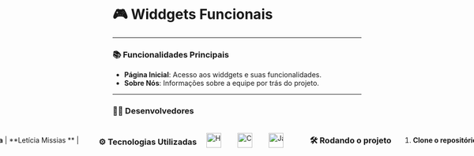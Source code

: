 # 🎮 Widdgets Funcionais

---

### 📚 Funcionalidades Principais

 - **Página Inicial**: Acesso aos widdgets e suas funcionalidades.
 - **Sobre Nós**: Informações sobre a equipe por trás do projeto.

---

### 👨‍💻 Desenvolvedores


<div  style="display: flex; justify-content: center;">
  <section style="display: flex; justify-content: center; align-items: center; gap: 20px; white-space: nowrap;">

| [![Sara](https://github.com/saraaa321.png?size=70)](https://github.com/saraaa123) |  | [![Wuallan](https://github.com/WualanDAvilla.png?size=70)](https://github.com/WuallanDAvilla) |  | [![Sara](https://github.com/saraaa321.png?size=70)](https://github.com/saraaa123) |  

| **Sara Cotrim** | **Wuallan DA'villa** | **Letícia Missias ** | 


---

### ⚙️ Tecnologias Utilizadas

<img align="left" alt="HTML" title="HTML" width="30px" style="padding-right: 10px;" src="https://cdn.jsdelivr.net/gh/devicons/devicon@latest/icons/html5/html5-original.svg" />
<img align="left" alt="CSS" title="CSS" width="30px" style="padding-right: 10px;" src="https://cdn.jsdelivr.net/gh/devicons/devicon@latest/icons/css3/css3-original.svg" />
<img align="left" alt="JavaScript" title="JavaScript" width="30px" style="padding-right: 10px;" src="https://cdn.jsdelivr.net/gh/devicons/devicon@latest/icons/javascript/javascript-original.svg" />

---

### 🛠️ Rodando o projeto

1. **Clone o repositório**

```bash
git clone https://github.com/SeuUsuario/-BlocoNotasR-pido.git
cd -BlocoNotasR-pido
